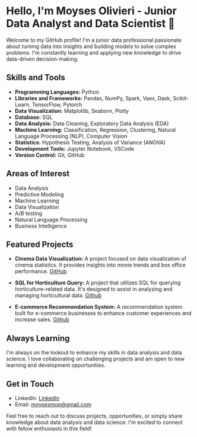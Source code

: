 # Hello, I'm Moyses Olivieri - Junior Data Analyst and Data Scientist 👋

Welcome to my GitHub profile! I'm a junior data professional passionate about turning data into insights and building models to solve complex problems. I'm constantly learning and applying new knowledge to drive data-driven decision-making.

## Skills and Tools

- **Programming Languages:** Python
- **Libraries and Frameworks:** Pandas, NumPy, Spark, Vaex, Dask, Scikit-Learn, TensorFlow, Pytorch
- **Data Visualization:** Matplotlib, Seaborn, Plotly
- **Database:** SQL
- **Data Analysis:** Data Cleaning, Exploratory Data Analysis (EDA)
- **Machine Learning:** Classification, Regression, Clustering, Natural Language Processing (NLP), Computer Vision
- **Statistics:** Hypothesis Testing, Analysis of Variance (ANOVA)
- **Development Tools:** Jupyter Notebook, VSCode
- **Version Control:** Git, GitHub

## Areas of Interest

- Data Analysis
- Predictive Modeling
- Machine Learning
- Data Visualization
- A/B testing
- Natural Language Processing
- Business Intelligence

## Featured Projects

- **Cinema Data Visualization:** A project focused on data visualization of cinema statistics. It provides insights into movie trends and box office performance. [GitHub](https://github.com/moyses-olivieri/Visualizacao_de_dados_cinema)

- **SQL for Horticulture Query:** A project that utilizes SQL for querying horticulture-related data. It's designed to assist in analyzing and managing horticultural data. [Github](https://github.com/moyses-olivieri/Treinamento-de-SQL)

- **E-commerce Recommendation System:** A recommendation system built for e-commerce businesses to enhance customer experiences and increase sales. [Github](https://github.com/moyses-olivieri/-Sistema-de-Recomenda-o-usando-Word2Vec/blob/main/Recomenda%C3%A7%C3%A3o_usando_Word2Vec.ipynb)

## Always Learning

I'm always on the lookout to enhance my skills in data analysis and data science. I love collaborating on challenging projects and am open to new learning and development opportunities.

## Get in Touch

- LinkedIn: [LinkedIn](https://www.linkedin.com/in/moysesolivieri/)
- Email: moysesmop@gmail.com

Feel free to reach out to discuss projects, opportunities, or simply share knowledge about data analysis and data science. I'm excited to connect with fellow enthusiasts in this field!
